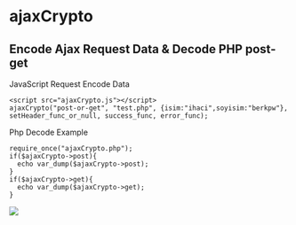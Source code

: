 # ajaxCrypto
## Encode Ajax Request Data &amp; Decode PHP post-get


JavaScript Request Encode Data
```
<script src="ajaxCrypto.js"></script>
ajaxCrypto("post-or-get", "test.php", {isim:"ihaci",soyisim:"berkpw"}, setHeader_func_or_null, success_func, error_func);
```

Php Decode Example
```
require_once("ajaxCrypto.php");
if($ajaxCrypto->post){
  echo var_dump($ajaxCrypto->post);
}
if($ajaxCrypto->get){
  echo var_dump($ajaxCrypto->get);
}
```

<img src="https://raw.githubusercontent.com/nowanon/ajaxCrypto/master/example.png" />
